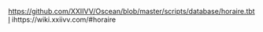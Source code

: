 https://github.com/XXIIVV/Oscean/blob/master/scripts/database/horaire.tbtl
ihttps://wiki.xxiivv.com/#horaire
